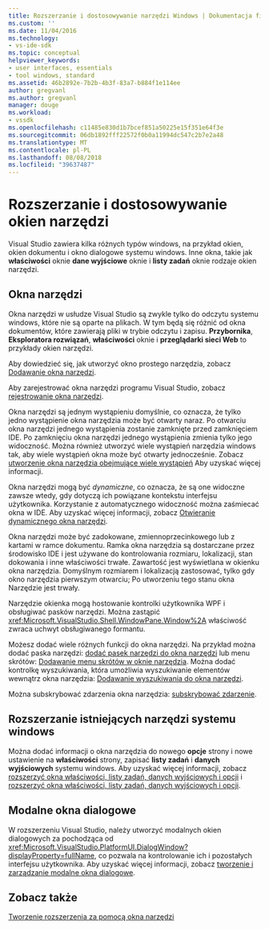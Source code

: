 ```yaml
---
title: Rozszerzanie i dostosowywanie narzędzi Windows | Dokumentacja firmy Microsoft
ms.custom: ''
ms.date: 11/04/2016
ms.technology:
- vs-ide-sdk
ms.topic: conceptual
helpviewer_keywords:
- user interfaces, essentials
- tool windows, standard
ms.assetid: 46b2892e-7b2b-4b3f-83a7-b884f1e114ee
author: gregvanl
ms.author: gregvanl
manager: douge
ms.workload:
- vssdk
ms.openlocfilehash: c11485e830d1b7bcef851a50225e15f351e64f3e
ms.sourcegitcommit: 06db1892fff22572f0b0a11994dc547c2b7e2a48
ms.translationtype: MT
ms.contentlocale: pl-PL
ms.lasthandoff: 08/08/2018
ms.locfileid: "39637487"
---
```

# <a name="extend-and-customize-tool-windows"></a>Rozszerzanie i dostosowywanie okien narzędzi
Visual Studio zawiera kilka różnych typów windows, na przykład okien, okien dokumentu i okno dialogowe systemu windows. Inne okna, takie jak **właściwości** oknie **dane wyjściowe** oknie i **listy zadań** oknie rodzaje okien narzędzi.  
  
## <a name="tool-windows"></a>Okna narzędzi  
 Okna narzędzi w usłudze Visual Studio są zwykle tylko do odczytu systemu windows, które nie są oparte na plikach. W tym będą się różnić od okna dokumentów, które zawierają pliki w trybie odczytu i zapisu. **Przybornika**, **Eksploratora rozwiązań**, **właściwości** oknie i **przeglądarki sieci Web** to przykłady okien narzędzi.  
  
 Aby dowiedzieć się, jak utworzyć okno prostego narzędzia, zobacz [Dodawanie okna narzędzi](../extensibility/adding-a-tool-window.md).  
  
 Aby zarejestrować okna narzędzi programu Visual Studio, zobacz [rejestrowanie okna narzędzi](../extensibility/registering-a-tool-window.md).  
  
 Okna narzędzi są jednym wystąpieniu domyślnie, co oznacza, że tylko jedno wystąpienie okna narzędzia może być otwarty naraz. Po otwarciu okna narzędzi jednego wystąpienia zostanie zamknięte przed zamknięciem IDE. Po zamknięciu okna narzędzi jednego wystąpienia zmienia tylko jego widoczność. Można również utworzyć wiele wystąpień narzędzia windows tak, aby wiele wystąpień okna może być otwarty jednocześnie. Zobacz [utworzenie okna narzędzia obejmujące wiele wystąpień](../extensibility/creating-a-multi-instance-tool-window.md) Aby uzyskać więcej informacji.  
  
 Okna narzędzi mogą być *dynamiczne*, co oznacza, że są one widoczne zawsze wtedy, gdy dotyczą ich powiązane kontekstu interfejsu użytkownika. Korzystanie z automatycznego widoczność można zaśmiecać okna w IDE. Aby uzyskać więcej informacji, zobacz [Otwieranie dynamicznego okna narzędzi](../extensibility/opening-a-dynamic-tool-window.md).  
  
 Okna narzędzi może być zadokowane, zmiennoprzecinkowego lub z kartami w ramce dokumentu. Ramka okna narzędzia są dostarczane przez środowisko IDE i jest używane do kontrolowania rozmiaru, lokalizacji, stan dokowania i inne właściwości trwałe. Zawartość jest wyświetlana w okienku okna narzędzia. Domyślnym rozmiarem i lokalizacją zastosować, tylko gdy okno narzędzia pierwszym otwarciu; Po utworzeniu tego stanu okna Narzędzie jest trwały.  
  
 Narzędzie okienka mogą hostowanie kontrolki użytkownika WPF i obsługiwać pasków narzędzi. Można zastąpić <xref:Microsoft.VisualStudio.Shell.WindowPane.Window%2A> właściwość zwraca uchwyt obsługiwanego formantu.  
  
 Możesz dodać wiele różnych funkcji do okna narzędzi. Na przykład można dodać paska narzędzi: [dodać pasek narzędzi do okna narzędzi](../extensibility/adding-a-toolbar-to-a-tool-window.md) lub menu skrótów: [Dodawanie menu skrótów w oknie narzędzia](../extensibility/adding-a-shortcut-menu-in-a-tool-window.md). Można dodać kontrolkę wyszukiwania, która umożliwia wyszukiwanie elementów wewnątrz okna narzędzia: [Dodawanie wyszukiwania do okna narzędzi](../extensibility/adding-search-to-a-tool-window.md).  
  
 Można subskrybować zdarzenia okna narzędzia: [subskrybować zdarzenie](../extensibility/subscribing-to-an-event.md).  
  
## <a name="extend-existing-tool-windows"></a>Rozszerzanie istniejących narzędzi systemu windows  
 Można dodać informacji o okna narzędzia do nowego **opcje** strony i nowe ustawienie na **właściwości** strony, zapisać **listy zadań** i **danych wyjściowych**  systemu windows. Aby uzyskać więcej informacji, zobacz [rozszerzyć okna właściwości, listy zadań, danych wyjściowych i opcji](../extensibility/extending-the-properties-task-list-output-and-options-windows.md) i [rozszerzyć okna właściwości, listy zadań, danych wyjściowych i opcji](../extensibility/extending-the-properties-task-list-output-and-options-windows.md).  
  
## <a name="modal-dialog-boxes"></a>Modalne okna dialogowe  
 W rozszerzeniu Visual Studio, należy utworzyć modalnych okien dialogowych za pochodząca od <xref:Microsoft.VisualStudio.PlatformUI.DialogWindow?displayProperty=fullName>, co pozwala na kontrolowanie ich i pozostałych interfejsu użytkownika. Aby uzyskać więcej informacji, zobacz [tworzenie i zarządzanie modalne okna dialogowe](../extensibility/creating-and-managing-modal-dialog-boxes.md).  
  
## <a name="see-also"></a>Zobacz także  
 [Tworzenie rozszerzenia za pomocą okna narzędzi](../extensibility/creating-an-extension-with-a-tool-window.md)